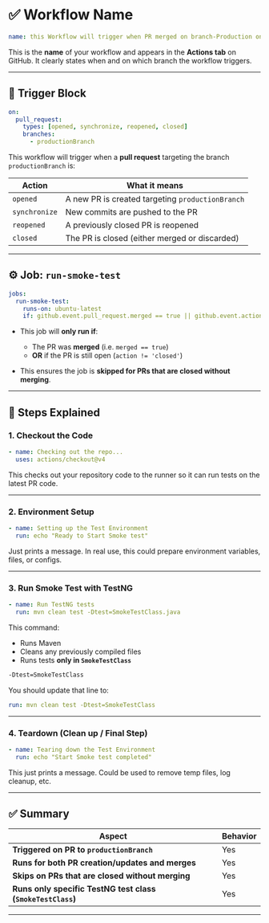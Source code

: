 # ✅ **Workflow Name**

```yaml
name: this Workflow will trigger when PR merged on branch-Production on opened, synchronize, reopened, closed actions.
```

This is the **name** of your workflow and appears in the **Actions tab** on GitHub. It clearly states when and on which branch the workflow triggers.

---

## 🧲 **Trigger Block**

```yaml
on:
  pull_request:
    types: [opened, synchronize, reopened, closed]
    branches:
      - productionBranch
```

This workflow will trigger when a **pull request** targeting the branch `productionBranch` is:

| Action        | What it means                                    |
| ------------- | ------------------------------------------------ |
| `opened`      | A new PR is created targeting `productionBranch` |
| `synchronize` | New commits are pushed to the PR                 |
| `reopened`    | A previously closed PR is reopened               |
| `closed`      | The PR is closed (either merged or discarded)    |

---

## ⚙️ **Job: `run-smoke-test`**

```yaml
jobs:
  run-smoke-test:
    runs-on: ubuntu-latest
    if: github.event.pull_request.merged == true || github.event.action != 'closed'
```

* This job will **only run if**:

    * The PR was **merged** (i.e. `merged == true`)
    * **OR** if the PR is still open (`action != 'closed'`)
* This ensures the job is **skipped for PRs that are closed without merging**.

---

## 🔽 **Steps Explained**

### 1. **Checkout the Code**

```yaml
- name: Checking out the repo...
  uses: actions/checkout@v4
```

This checks out your repository code to the runner so it can run tests on the latest PR code.

---

### 2. **Environment Setup**

```yaml
- name: Setting up the Test Environment
  run: echo "Ready to Start Smoke test"
```

Just prints a message. In real use, this could prepare environment variables, files, or configs.

---

### 3. **Run Smoke Test with TestNG**

```yaml
- name: Run TestNG tests
  run: mvn clean test -Dtest=SmokeTestClass.java
```

This command:

* Runs Maven
* Cleans any previously compiled files
* Runs tests **only in `SmokeTestClass`**

```bash
-Dtest=SmokeTestClass
```

You should update that line to:

```yaml
run: mvn clean test -Dtest=SmokeTestClass
```

---

### 4. **Teardown (Clean up / Final Step)**

```yaml
- name: Tearing down the Test Environment
  run: echo "Start Smoke test completed"
```

This just prints a message. Could be used to remove temp files, log cleanup, etc.

---

## ✅ Summary

| Aspect                                                      | Behavior           |
| ----------------------------------------------------------- | ------------------ |
| **Triggered on PR to `productionBranch`**                   | Yes                |
| **Runs for both PR creation/updates and merges**            | Yes                |
| **Skips on PRs that are closed without merging**            | Yes                |
| **Runs only specific TestNG test class (`SmokeTestClass`)** | Yes                |

---
